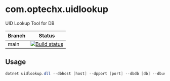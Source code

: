 # com.optechx.uidlookup
UID Lookup Tool for DB

| Branch | Status |
| ------ | ------ |
| main | [![Build status](https://ci.appveyor.com/api/projects/status/0q8a0xfg82wra37h/branch/main?svg=true)](https://ci.appveyor.com/project/danijeljw-RPC/uidlookup/branch/main) |

## Usage
```powershell
dotnet uidlookup.dll --dbhost [host] --dpport [port] --dbdb [db] --dbuserid [userid] --dbjpass [password] --uid [uid]
